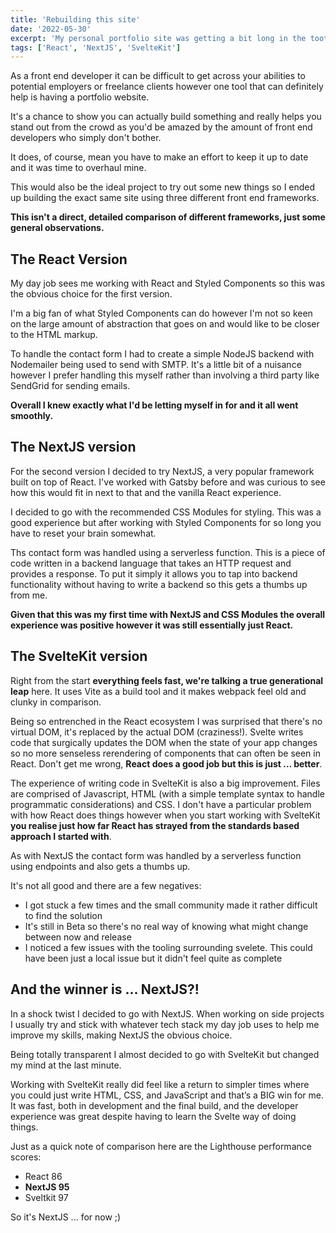 ```yaml
---
title: 'Rebuilding this site'
date: '2022-05-30'
excerpt: 'My personal portfolio site was getting a bit long in the tooth so it was time for a change and to learn some new things along the way.'
tags: ['React', 'NextJS', 'SvelteKit']
---
```


As a front end developer it can be difficult to get across your abilities to potential employers or freelance clients however one tool that can definitely help is having a portfolio website.

It's a chance to show you can actually build something and really helps you stand out from the crowd as you'd be amazed by the amount of front end developers who simply don't bother.

It does, of course, mean you have to make an effort to keep it up to date and it was time to overhaul mine.

This would also be the ideal project to try out some new things so I ended up building the exact same site using three different front end frameworks.

**This isn't a direct, detailed comparison of different frameworks, just some general observations.**

## The React Version

My day job sees me working with React and Styled Components so this was the obvious choice for the first version.

I'm a big fan of what Styled Components can do however I'm not so keen on the large amount of abstraction that goes on and would like to be closer to the HTML markup.

To handle the contact form I had to create a simple NodeJS backend with Nodemailer being used to send with SMTP. It's a little bit of a nuisance however I prefer handling this myself rather than involving a third party like SendGrid for sending emails.

**Overall I knew exactly what I'd be letting myself in for and it all went smoothly.**

## The NextJS version

For the second version I decided to try NextJS, a very popular framework built on top of React. I've worked with Gatsby before and was curious to see how this would fit in next to that and the vanilla React experience.

I decided to go with the recommended CSS Modules for styling. This was a good experience but after working with Styled Components for so long you have to reset your brain somewhat.

Ths contact form was handled using a serverless function. This is a piece of code written in a backend language that takes an HTTP request and provides a response. To put it simply it allows you to tap into backend functionality without having to write a backend so this gets a thumbs up from me.

**Given that this was my first time with NextJS and CSS Modules the overall experience was positive however it was still essentially just React.**

## The SvelteKit version

Right from the start **everything feels fast, we're talking a true generational leap** here. It uses Vite as a build tool and it makes webpack feel old and clunky in comparison.

Being so entrenched in the React ecosystem I was surprised that there's no virtual DOM, it's replaced by the actual DOM (craziness!). Svelte writes code that surgically updates the DOM when the state of your app changes so no more senseless rerendering of components that can often be seen in React. Don't get me wrong, **React does a good job but this is just … better**.

The experience of writing code in SvelteKit is also a big improvement. Files are comprised of Javascript, HTML (with a simple template syntax to handle programmatic considerations) and CSS. I don't have a particular problem with how React does things however when you start working with SvelteKit **you realise just how far React has strayed from the standards based approach I started with**.

As with NextJS the contact form was handled by a serverless function using endpoints and also gets a thumbs up.

It's not all good and there are a few negatives:

- I got stuck a few times and the small community made it rather difficult to find the solution
- It's still in Beta so there's no real way of knowing what might change between now and release
- I noticed a few issues with the tooling surrounding svelete. This could have been just a local issue but it didn't feel quite as complete

## And the winner is ... NextJS?!

In a shock twist I decided to go with NextJS. When working on side projects I usually try and stick with whatever tech stack my day job uses to help me improve my skills, making NextJS the obvious choice.

Being totally transparent I almost decided to go with SvelteKit but changed my mind at the last minute.

Working with SvelteKit really did feel like a return to simpler times where you could just write HTML, CSS, and JavaScript and that’s a BIG win for me.
It was fast, both in development and the final build, and the developer experience was great despite having to learn the Svelte way of doing things.

Just as a quick note of comparison here are the Lighthouse performance scores:

- React 86
- **NextJS 95**
- Sveltkit 97

So it's NextJS ... for now ;)
